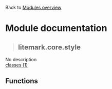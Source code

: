 Back to [Modules overview](https://github.com/pyrustic/litemark/blob/master/docs/modules/README.md)
  
# Module documentation
>## litemark.core.style
No description
<br>
[classes (1)](https://github.com/pyrustic/litemark/blob/master/docs/modules/content/litemark.core.style/classes.md)


## Functions

